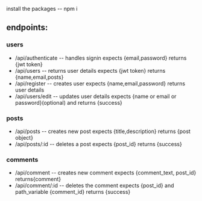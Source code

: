 install the packages -- npm i

## endpoints:
### users
- /api/authenticate -- handles signin expects {email,password} returns {jwt token}
- /api/users -- returns user details expects {jwt token} returns {name,email,posts}
- /api/register -- creates user expects {name,email,password} returns user details 
- /api/users/edit -- updates user details expects {name or email or password}(optional) and returns {success}
### posts
- /api/posts -- creates new post expects {title,description} returns {post object}
- /api/posts/:id -- deletes a post expects {post_id} returns {success}
### comments
- /api/comment -- creates new comment expects {comment_text, post_id} returns{comment}
- /api/comment/:id -- deletes the comment expects {post_id} and path_variable {comment_id} returns {success}
